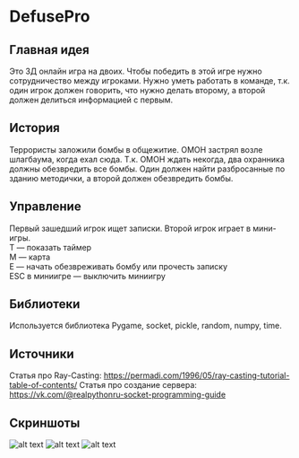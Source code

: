 # DefusePro
## Главная идея
Это 3Д онлайн игра на двоих. Чтобы победить в этой игре нужно сотрудничество между игроками. Нужно уметь работать в команде,
т.к. один игрок должен говорить, что нужно делать второму, а второй должен делиться информацией с первым.

## История
Террористы заложили бомбы в общежитие. ОМОН застрял возле шлагбаума, когда ехал сюда.
Т.к. ОМОН ждать некогда, два охранника должны обезвредить все бомбы. 
Один должен найти разбросанные по зданию методички, а второй должен обезвредить бомбы.

## Управление
Первый зашедший игрок ищет записки. Второй игрок играет в мини-игры.<br />
T — показать таймер <br />
M — карта <br />
E — начать обезвреживать бомбу или прочесть записку <br />
ESC в миниигре — выключить миниигру

## Библиотеки
Используется библиотека Pygame, socket, pickle, random, numpy, time.

## Источники
Статья про Ray-Casting: https://permadi.com/1996/05/ray-casting-tutorial-table-of-contents/
Статья про создание сервера: https://vk.com/@realpythonru-socket-programming-guide

## Скриншоты

![alt text](https://raw.githubusercontent.com/minaev-aa/pygame_sem_project/main/Resources/for_Readme/screen%201.jpg)
![alt text](https://raw.githubusercontent.com/minaev-aa/pygame_sem_project/main/Resources/for_Readme/screen%202.jpg "Одна из записок с правилами")
![alt text](https://github.com/minaev-aa/pygame_sem_project/blob/main/Resources/for_Readme/screen%203.jpg "Одна из миниигр")
